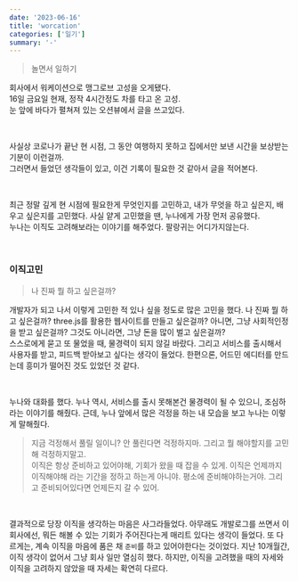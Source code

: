 ```yaml
---
date: '2023-06-16'
title: 'worcation'
categories: ['일기']
summary: '-'
---
```


> 놀면서 일하기

회사에서 워케이션으로 맹그로브 고성을 오게됐다.  
16일 금요일 현재, 정작 4시간정도 차를 타고 온 고성.  
눈 앞에 바다가 펼쳐져 있는 오션뷰에서 글을 쓰고있다.

<br>

사실상 코로나가 끝난 현 시점, 그 동안 여행하지 못하고 집에서만 보낸 시간을 보상받는 기분이 이런걸까.  
그러면서 들었던 생각들이 있고, 이건 기록이 필요한 것 같아서 글을 적어본다.

<br>

최근 정말 깊게 현 시점에 필요한게 무엇인지를 고민하고, 내가 무엇을 하고 싶은지, 배우고 싶은지를 고민했다.
사실 얕게 고민했을 땐, 누나에게 가장 먼저 공유했다.  
누나는 이직도 고려해보라는 이야기를 해주었다.
팔랑귀는 어디가지않는다.

<br>

### 이직고민

> 나 진짜 뭘 하고 싶은걸까?

개발자가 되고 나서 이렇게 고민한 적 있나 싶을 정도로 많은 고민을 했다.
나 진짜 뭘 하고 싶은걸까? three.js를 활용한 웹사이트를 만들고 싶은걸까? 아니면, 그냥 사회적인정을 받고 싶은걸까? 그것도 아니라면, 그냥 돈을 많이 벌고 싶은걸까?  
스스로에게 묻고 또 물었을 때, 물경력이 되지 않길 바랐다. 그리고 서비스를 출시해서 사용자를 받고, 피드백 받아보고 싶다는 생각이 들었다.
한편으론, 어드민 에디터를 만드는데 흥미가 떨어진 것도 있었던 것 같다.

<br>

누나와 대화를 했다. 누나 역시, 서비스를 출시 못해본건 물경력이 될 수 있으니, 조심하라는 이야기를 해줬다.
근데, 누나 앞에서 많은 걱정을 하는 내 모습을 보고 누나는 이렇게 말해줬다.

> 지금 걱정해서 풀릴 일이니? 안 풀린다면 걱정하지마. 그리고 뭘 해야할지를 고민해 걱정하지말고.  
> 이직은 항상 준비하고 있어야해, 기회가 왔을 때 잡을 수 있게.
> 이직은 언제까지 이직해야해 라는 기간을 정하고 하는게 아니야. 평소에 준비해야하는거야.
> 그리고 준비되어있다면 언제든지 갈 수 있어.

<br>

결과적으로 당장 이직을 생각하는 마음은 사그라들었다. 아무래도 개발로그를 쓰면서 이 회사에선, 뭐든 해볼 수 있는 기회가 주어진다는게 매리트 있다는 생각이 들었다.
또 다르게는, 계속 이직을 마음에 품은 채 `준비`를 하고 있어야한다는 것이었다.
지난 10개월간, 이직 생각이 없어서 그냥 회사 일만 열심히 했다. 하지만, 이직을 고려했을 때의 자세와 이직을 고려하지 않았을 때 자세는 확연히 다르다.

<br>
